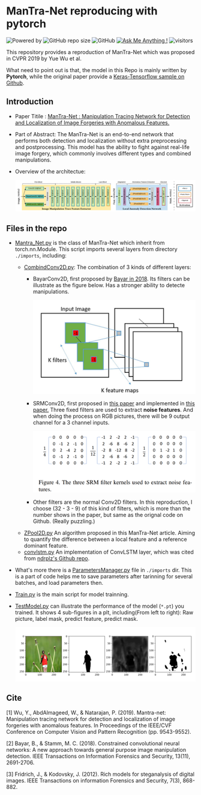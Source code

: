 # ManTra-Net reproducing with pytorch
![Powered by](https://img.shields.io/badge/Based_on-Pytorch-blue?logo=pytorch) ![GitHub repo size](https://img.shields.io/github/repo-size/SunnyHaze/ManTra-Net_Pytorch?logo=hack%20the%20box) ![GitHub](https://img.shields.io/github/license/Sunnyhaze/ManTra-Net_Pytorch?logo=license)  [![Ask Me Anything !](https://img.shields.io/badge/Official%20-No-1abc9c.svg)](https://GitHub.com/Sunnyhaze) ![visitors](https://visitor-badge.glitch.me/badge?page_id=Sunnyhaze.ManTraNet-pytorch)


This repository provides a reproduction of ManTra-Net which was proposed in CVPR 2019 by Yue Wu et al. 

What need to point out is that, the model in this Repo is mainly written by **Pytorch**, while the original paper provide a [Keras-Tensorflow sample on Github](https://github.com/ISICV/ManTraNet).

## Introduction
- Paper Titile : [ManTra-Net : Manipulation Tracing Network for Detection and Localization of Image Forgeries with Anomalous Features.](https://openaccess.thecvf.com/content_CVPR_2019/html/Wu_ManTra-Net_Manipulation_Tracing_Network_for_Detection_and_Localization_of_Image_CVPR_2019_paper.html)

- Part of Abstract: The ManTra-Net is an end-to-end network that performs both detection and localization without extra preprocessing and postprocessing. This model has the ability to fight against real-life image forgery, which commonly involves different types and combined manipulations.

- Overview of the architectue:
  
  ![](images/Overview.png)

## Files in the repo
- [Mantra_Net.py](Mantra_Net.py) is the class of ManTra-Net which inherit from torch.nn.Module. This script imports several layers from directory `./imports`, including:
  - [CombindConv2D.py](imports/CombindConv2D.py): The combination of 3 kinds of different layers:
    - BayarConv2D, first proposed by [Bayar in 2018](https://ieeexplore.ieee.org/ielaam/10206/8361165/8335799-aam.pdf). Its filters can be illustrate as the figure below. Has a stronger ability to detecte manipulations.

      ![](images/bayar.png)

    - SRMConv2D, first proposed in [this paper](http://www.isihome.ir/freearticle/ISIHome.ir-26078.pdf) and implemented in [this paper.](https://openaccess.thecvf.com/content_cvpr_2018/papers/Zhou_Learning_Rich_Features_CVPR_2018_paper.pdf) Three fixed filters are used to extract **noise features**. And when doing the process on RGB pictures, there will be 9 output channel for a 3 channel inputs.
     
      ![](images/SRMFilters.png)

    - Other filters are the normal Conv2D filters. In this reproduction, I choose (32 - 3 - 9) of this kind of filters, which is more than the number shows in the paper, but same as the orignal code on Github. (Really puzzling.) 
  - [ZPool2D.py](imports/ZPool2D.py) An algorithm proposed in this ManTra-Net article. Aiming to quantify the difference between a local feature and a reference dominant feature.
  - [convlstm.py](imports/convlstm.py) An implementation of ConvLSTM layer, which was cited from [ndrplz's Github repo](https://github.com/ndrplz/ConvLSTM_pytorch).
- What's more there is a [ParametersManager.py](imports/ParametersManager.py) file in `./imports` dir. This is a part of code helps me to save parameters after tarinning for several batches, and load parameters then.
- [Train.py](Train.py) is the main script for model trainning.
- [TestModel.py](TestModel.py) can illustrate the performance of the model (`*.pt`) you trained. It shows 4 sub-figures in a plt, including(From left to right): Raw picture, label mask, predict feature, predict mask.
 
  ![](images/result-100EPOCH.png)

## Cite
[1] Wu, Y., AbdAlmageed, W., & Natarajan, P. (2019). Mantra-net: Manipulation tracing network for detection and localization of image forgeries with anomalous features. In Proceedings of the IEEE/CVF Conference on Computer Vision and Pattern Recognition (pp. 9543-9552).

[2] Bayar, B., & Stamm, M. C. (2018). Constrained convolutional neural networks: A new approach towards general purpose image manipulation detection. IEEE Transactions on Information Forensics and Security, 13(11), 2691-2706.

[3] Fridrich, J., & Kodovsky, J. (2012). Rich models for steganalysis of digital images. IEEE Transactions on information Forensics and Security, 7(3), 868-882.